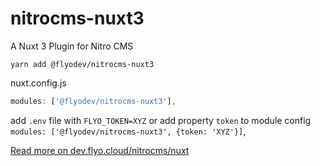 # nitrocms-nuxt3

A Nuxt 3 Plugin for Nitro CMS

```node
yarn add @flyodev/nitrocms-nuxt3
```

nuxt.config.js

```js
modules: ['@flyodev/nitrocms-nuxt3'],
```

add `.env` file with `FLYO_TOKEN=XYZ` or add property `token` to module config `modules: ['@flyodev/nitrocms-nuxt3', {token: 'XYZ'}]`,

[Read more on dev.flyo.cloud/nitrocms/nuxt](https://dev.flyo.cloud/nitrocms/nuxt)